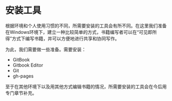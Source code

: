 # 安装工具

根据环境和个人使用习惯的不同，所需要安装的工具会有所不同。在这里我们准备在Windows环境下，建立一种比较简单的方式，书籍编写者可以在“可见即所得”方式下编写书籍，并可以方便地进行共享和协同写作。

为此，我们需要做一些准备。需要安装：

* GitBook
* Gitbook Editor
* Git
* gh-pages



至于在其他环境下以及用其他方式编辑书籍的情况，所需要安装的工具会在今后用专门章节补充。

